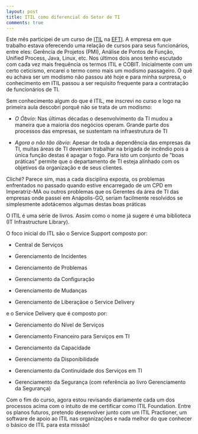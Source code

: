 ```yaml
---
layout: post
title: ITIL como diferencial do Setor de TI
comments: true
---
```




Este mês participei de um curso de [ITIL](https://pt.wikipedia.org/wiki/Information_Technology_Infrastructure_Library) na [EFTI](http://www.efti.com.br/). A empresa em que trabalho estava oferecendo uma relação de cursos para seus funcionários, entre eles: Gerência de Projetos (PMI), Análise de Pontos de Função, Unified Process, Java, Linux, etc. Nos últimos dois anos tenho escutado com cada vez mais frequência os termos ITIL e COBIT. Inicialmente com um certo ceticismo, encarei o termo como mais um modismo passageiro. O quê eu achava ser um modismo não passou até hoje e para minha surpresa, o conhecimento em ITIL passou a ser requisito frequente para a contratação de funcionários de TI.


Sem conhecimento algum do que é ITIL, me inscrevi no curso e logo na primeira aula descobri porquê não se trata de um modismo:



- *O Óbvio*: Nas últimas décadas o desenvolvimento da TI mudou a maneira que a maioria dos negócios operam. Grande parte dos processos das empresas, se sustentam na infraestrutura de TI

- *Agora o não tão óbvio*: Apesar de toda a dependência das empresas da TI, muitas áreas de TI deveriam trabalhar na brigada de incêndio pois a única função destas é apagar o fogo. Para isto um conjunto de "boas práticas" permite que o departamento de TI esteja alinhado com os objetivos da organização e de seus clientes.


Cliché? Parece sim, mas a cada disciplina exposta, os problemas enfrentados no passado quando estive encarregado de um CPD em Imperatriz-MA ou outros problemas que os Gerentes da área de TI das empresas onde passei em Anápolis-GO, seriam facilmente resolvidos se simplesmente adotácemos algumas destas boas práticas


O ITIL é uma série de livros. Assim como o nome já sugere é uma biblioteca (IT Infrastructure Library).


O foco inicial do ITL são o Service Support composto por:



- Central de Serviços

- Gerenciamento de Incidentes

- Gerenciamento de Problemas

- Gerenciamento da Configuração

- Gerenciamento de Mudanças

- Gerenciamento de Liberaçãoe o Service Delivery


e o Service Delivery que é composto por:



- Gerenciamento do Nível de Serviços

- Gerenciamento Financeiro para Serviços em TI

- Gerenciamento da Capacidade

- Gerenciamento da Disponibilidade

- Gerenciamento da Continuidade dos Serviços em TI

- Gerenciamento da Segurança (com referência ao livro Gerenciamento da Segurança)


Com o fim do curso, agora estou revisando diariamente cada um dos processos acima com o intuito de me certificar como ITIL Foundation. Entre os planos futuros, pretendo desenvolver junto com um ITIL Practioner, um software de apoio ao ITIL nas organizações e nada melhor do que conhecer o básico de ITIL para esta missão!